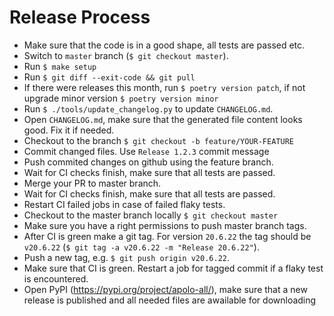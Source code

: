 # Release Process

* Make sure that the code is in a good shape, all tests are passed etc.
* Switch to `master` branch (`$ git checkout master`).
* Run `$ make setup`
* Run `$ git diff --exit-code && git pull`
* If there were releases this month, run `$ poetry version patch`, if not upgrade minor version `$ poetry version minor`
* Run `$ ./tools/update_changelog.py` to update `CHANGELOG.md`.
* Open `CHANGELOG.md`, make sure that the generated file content looks good. Fix it if needed.
* Checkout to the branch `$ git checkout -b feature/YOUR-FEATURE` 
* Commit changed files. Use `Release 1.2.3` commit message
* Push commited changes on github using the feature branch.
* Wait for CI checks finish, make sure that all tests are passed.
* Merge your PR to master branch.
* Wait for CI checks finish, make sure that all tests are passed.
* Restart CI failed jobs in case of failed flaky tests.
* Checkout to the master branch locally `$ git checkout master`
* Make sure you have a right permissions to push master branch tags.
* After CI is green make a git tag. For version `20.6.22` the tag should be `v20.6.22` (`$ git tag -a v20.6.22 -m "Release 20.6.22"`).
* Push a new tag, e.g. `$ git push origin v20.6.22`.
* Make sure that CI is green. Restart a job for tagged commit if a flaky test is encountered.
* Open PyPI (https://pypi.org/project/apolo-all/),
  make sure that a new release is published and all needed files are awailable for downloading